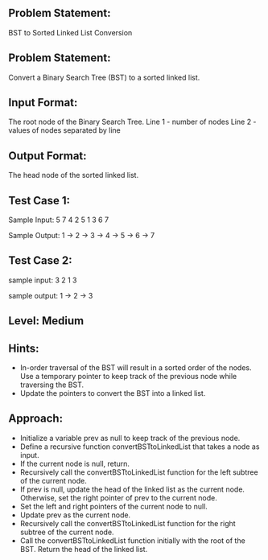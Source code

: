 ## Problem Statement:
BST to Sorted Linked List Conversion

## Problem Statement:
Convert a Binary Search Tree (BST) to a sorted linked list.


## Input Format:
The root node of the Binary Search Tree.
Line 1 - number of nodes
Line 2 - values of nodes separated by line

## Output Format:
The head node of the sorted linked list.

## Test Case 1:
Sample Input:
5
7
4
2
5
1
3
6
7

Sample Output:
1 -> 2 -> 3 -> 4 -> 5 -> 6 -> 7

## Test Case 2:
sample input: 
3
2
1
3

sample output:
1 -> 2 -> 3


## Level: Medium

## Hints:
- In-order traversal of the BST will result in a sorted order of the nodes.
Use a temporary pointer to keep track of the previous node while traversing the BST.
- Update the pointers to convert the BST into a linked list.

## Approach:
- Initialize a variable prev as null to keep track of the previous node.
- Define a recursive function convertBSTtoLinkedList that takes a node as input.
- If the current node is null, return.
- Recursively call the convertBSTtoLinkedList function for the left subtree of the current node.
- If prev is null, update the head of the linked list as the current node. Otherwise, set the right pointer of prev to the current node.
- Set the left and right pointers of the current node to null.
- Update prev as the current node.
- Recursively call the convertBSTtoLinkedList function for the right subtree of the current node.
- Call the convertBSTtoLinkedList function initially with the root of the BST.
Return the head of the linked list.
